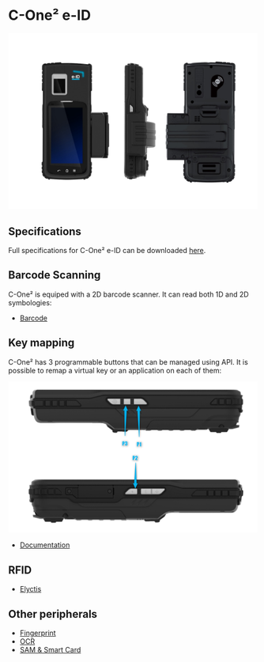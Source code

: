 C-One² e-ID
============

![](_images/cone_eid.jpg)

Specifications
--------------

Full specifications for C-One² e-ID can be downloaded [here](https://www.coppernic.fr/en/documentations/).

Barcode Scanning
----------------

C-One² is equiped with a 2D barcode scanner. It can read both 1D and 2D symbologies:

- [Barcode](fr/barcode/manager.md)

Key mapping
-----------

C-One² has 3 programmable buttons that can be managed using API. It is possible to remap a virtual key or an application on each of them:

![](_images/cone_eid_remap.png)

- [Documentation](fr/core/mapping.md)

RFID
----

- [Elyctis](fr/products/pcsc.md)

Other peripherals
------------------

- [Fingerprint](fr/products/fingerprint.md)
- [OCR](fr/products/ocr.md)
- [SAM & Smart Card](fr/products/pcsc.md)
